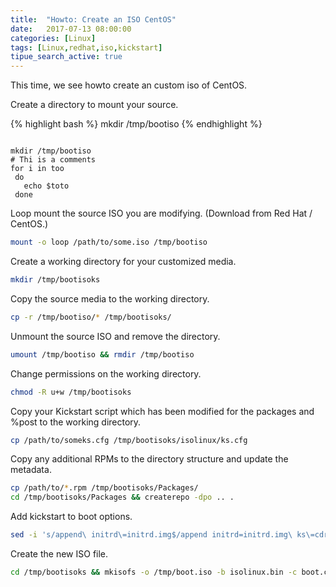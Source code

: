 ```yaml
---
title:  "Howto: Create an ISO CentOS"
date:   2017-07-13 08:00:00
categories: [Linux]
tags: [Linux,redhat,iso,kickstart]
tipue_search_active: true
---
```

This time, we see howto create an custom iso of CentOS.

Create a directory to mount your source.

{% highlight bash %}
mkdir /tmp/bootiso
{% endhighlight %}

<code class="prettyprint" lang-bash>
mkdir /tmp/bootiso
# Thi is a comments
for i in too
 do
   echo $toto
 done
</code>

Loop mount the source ISO you are modifying. (Download from Red Hat / CentOS.)
```bash
mount -o loop /path/to/some.iso /tmp/bootiso
```

Create a working directory for your customized media.
```bash
mkdir /tmp/bootisoks
```

Copy the source media to the working directory.
```bash
cp -r /tmp/bootiso/* /tmp/bootisoks/
```

Unmount the source ISO and remove the directory.
```bash
umount /tmp/bootiso && rmdir /tmp/bootiso
```

Change permissions on the working directory.
```bash
chmod -R u+w /tmp/bootisoks
```

Copy your Kickstart script which has been modified for the packages and %post to the working directory.
```bash
cp /path/to/someks.cfg /tmp/bootisoks/isolinux/ks.cfg
```

Copy any additional RPMs to the directory structure and update the metadata.
```bash
cp /path/to/*.rpm /tmp/bootisoks/Packages/
cd /tmp/bootisoks/Packages && createrepo -dpo .. .
```

Add kickstart to boot options.
```bash
sed -i 's/append\ initrd\=initrd.img$/append initrd=initrd.img\ ks\=cdrom:\/ks.cfg/' /tmp/bootisoks/isolinux/isolinux.cfg
```

Create the new ISO file.
```bash
cd /tmp/bootisoks && mkisofs -o /tmp/boot.iso -b isolinux.bin -c boot.cat -no-emul-boot -boot-load-size 4 -boot-info-table -R -J -v -T isolinux/. .
```
